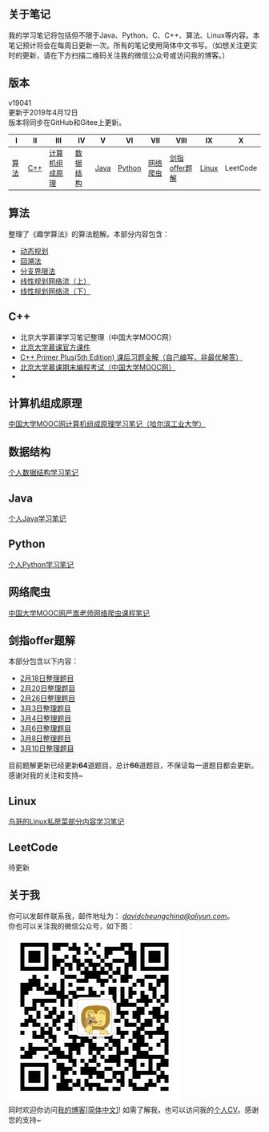 ﻿## 关于笔记

我的学习笔记将包括但不限于Java、Python、C、C++、算法、Linux等内容。本笔记预计将会在每周日更新一次。所有的笔记使用简体中文书写。（如想关注更实时的更新，请在下方扫描二维码关注我的微信公众号或访问我的博客。）

## 版本

v19041<br>
更新于2019年4月12日<br>
版本将同步在GitHub和Gitee上更新。

|Ⅰ|Ⅱ|Ⅲ|Ⅳ|Ⅴ|Ⅵ|Ⅶ|Ⅷ|Ⅸ|Ⅹ|
|--|--|--|--|--|--|--|--|--|--|
|[算法](https://github.com/dqhplhzz2008/Study-notes#%E7%AE%97%E6%B3%95)|[C++](https://github.com/dqhplhzz2008/Study-notes#c)|[计算机组成原理](https://github.com/dqhplhzz2008/Study-notes#%E8%AE%A1%E7%AE%97%E6%9C%BA%E7%BB%84%E6%88%90%E5%8E%9F%E7%90%86)|[数据结构](https://github.com/dqhplhzz2008/Study-notes#%E6%95%B0%E6%8D%AE%E7%BB%93%E6%9E%84)|[Java](https://github.com/dqhplhzz2008/Study-notes#java)|[Python](https://github.com/dqhplhzz2008/Study-notes#python)|[网络爬虫](https://github.com/dqhplhzz2008/Study-notes#%E7%BD%91%E7%BB%9C%E7%88%AC%E8%99%AB)|[剑指offer题解](https://github.com/dqhplhzz2008/Study-notes#%E5%89%91%E6%8C%87offer%E9%A2%98%E8%A7%A3)|[Linux](https://github.com/dqhplhzz2008/Study-notes#linux)|LeetCode|

## 算法
整理了《趣学算法》的算法题解。本部分内容包含：

 - [动态规划](https://github.com/dqhplhzz2008/Study-notes/blob/master/Algorithm/dynamicprogramming.md)
 - [回溯法](https://github.com/dqhplhzz2008/Study-notes/blob/master/Algorithm/backtrack.md)
 - [分支界限法](https://github.com/dqhplhzz2008/Study-notes/blob/master/Algorithm/branchbound.md)
 - [线性规划网络流（上）](https://github.com/dqhplhzz2008/Study-notes/blob/master/Algorithm/linearprogramming1.md)
  - [线性规划网络流（下）](https://github.com/dqhplhzz2008/Study-notes/blob/master/Algorithm/linearprogramming2.md)

## C++

- 北京大学慕课学习笔记整理（中国大学MOOC网）
- [北京大学慕课官方课件](https://github.com/dqhplhzz2008/Study-notes/tree/master/C-plus-plus/Official%20document)
- [C++ Primer Plus(5th Edition) 课后习题全解（自己编写，非最优解答）](https://github.com/dqhplhzz2008/Study-notes/tree/master/C-plus-plus/cpp_exercise)
- [北京大学慕课期末编程考试（中国大学MOOC网）](https://github.com/dqhplhzz2008/Study-notes/blob/master/C-plus-plus/finalexamanswer.pdf)
- 

##  计算机组成原理

[中国大学MOOC网计算机组成原理学习笔记（哈尔滨工业大学）](https://github.com/dqhplhzz2008/Study-notes/tree/master/Computer-composition-principle)


## 数据结构

[个人数据结构学习笔记](https://github.com/dqhplhzz2008/Study-notes/tree/master/Data-Structure)

## Java

[个人Java学习笔记](https://github.com/dqhplhzz2008/Study-notes/tree/master/Java)


## Python

[个人Python学习笔记](https://github.com/dqhplhzz2008/Study-notes/tree/master/Python)

## 网络爬虫

[中国大学MOOC网严嵩老师网络爬虫课程笔记](https://github.com/dqhplhzz2008/Study-notes/tree/master/Web-Crawler)

## 剑指offer题解

本部分包含以下内容：
 - [2月18日整理题目](https://github.com/dqhplhzz2008/Study-notes/blob/master/jianzhioffer/jianzhioffer0218.md)
 - [2月20日整理题目](https://github.com/dqhplhzz2008/Study-notes/blob/master/jianzhioffer/jianzhioffer0220.md)
 - [2月26日整理题目](https://github.com/dqhplhzz2008/Study-notes/blob/mmaster/jianzhioffer/jianzhioffer0220.md)
 - [3月3日整理题目](https://github.com/dqhplhzz2008/Study-notes/blob/master/jianzhioffer/jianzhioffer0303.md)
 - [3月4日整理题目](https://github.com/dqhplhzz2008/Study-notes/blob/master/jianzhioffer/jianzhioffer0304.md) 
 - [3月6日整理题目](https://github.com/dqhplhzz2008/Study-notes/blob/master/jianzhioffer/jianzhioffer0306.md) 
 - [3月8日整理题目](https://github.com/dqhplhzz2008/Study-notes/blob/master/jianzhioffer/jianzhioffer0308.md) 
 - [3月10日整理题目](https://github.com/dqhplhzz2008/Study-notes/blob/master/jianzhioffer/jianzhioffer0310.md) 

目前题解更新已经更新**64**道题目，总计**66**道题目，不保证每一道题目都会更新。感谢对我的关注和支持~

## Linux

[鸟哥的Linux私房菜部分内容学习笔记](https://github.com/dqhplhzz2008/Study-notes/tree/master/linux)

## LeetCode

待更新

## 关于我

你可以发邮件联系我，邮件地址为： *davidcheungchina@aliyun.com*。<br>
你也可以关注我的微信公众号，如下图：
![](https://github.com/dqhplhzz2008/dqhplhzz2008.github.io/raw/master/weixingongzhonghao.jpg)  <br>
同时欢迎你访问[我的博客[简体中文]](http://www.yushuai.xyz)!
如需了解我，也可以访问我的[个人CV](https://gitpages.yushuai.me/cv/index.html)。感谢您的支持~
